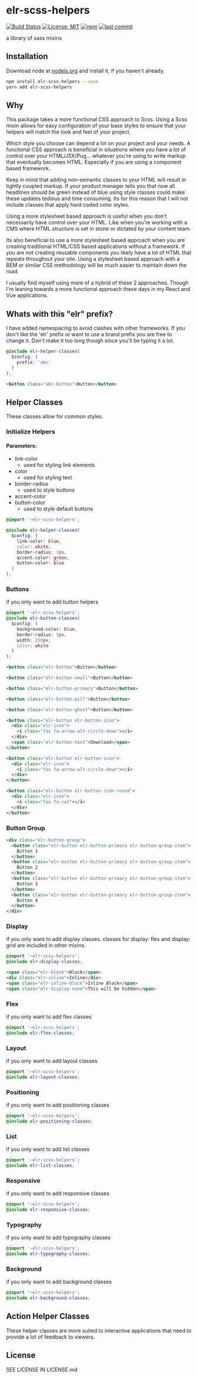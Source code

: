 # elr-scss-helpers

[![Build Status](https://travis-ci.com/Beth3346/elr-scss-helpers.svg?branch=master)](https://travis-ci.com/Beth3346/elr-scss-helpers)
[![License: MIT](https://img.shields.io/badge/License-MIT-yellow.svg)](https://opensource.org/licenses/MIT)
[![npm](https://img.shields.io/npm/dm/elr-scss-helpers.svg?style=flat)](https://npmjs.com/package/elr-scss-helpers)
[![last commit](https://img.shields.io/github/last-commit/Beth3346/elr-scss-helpers.svg)](https://github.com/Beth3346/elr-scss-helpers)

a library of sass mixins

## Installation

Download node at [nodejs.org](http://nodejs.org) and install it, if you haven't already.

```sh
npm install elr-scss-helpers --save
yarn add elr-scss-helpers
```

## Why

This package takes a more functional CSS approach to Scss. Using a
Scss mixin allows for easy configuration of your base styles to
ensure that your helpers will match the look and feel of your
project.

Which style you choose can depend a lot on your project and your
needs. A functional CSS approach is beneficial in situations where
you have a lot of control over your HTML/JSX/Pug... whatever you're
using to write markup that eventually becomes HTML. Especially if
you are using a component based framework.

Keep in mind that adding non-semantic classes to your HTML will
result in tightly coupled markup. If your product manager tells you
that now all headlines should be green instead of blue using style
classes could make these updates tedious and time consuming. Its for
this reason that I will not include classes that apply hard coded
color styles.

Using a more stylesheet based approach is useful when you don't
necessarily have control over your HTML. Like when you're working
with a CMS where HTML structure is set in stone or dictated by your
content team.

Its also beneficial to use a more stylesheet based approach when you
are creating traditional HTML/CSS based applications without a
framework. If you are not creating reusable components you likely
have a lot of HTML that repeats throughout your site. Using a
stylesheet based approach with a BEM or similar CSS methodology will
be much easier to maintain down the road.

I usually find myself using more of a hybrid of these 2 approaches.
Though I'm leaning towards a more functional approach these days in
my React and Vue applications.

## Whats with this "elr" prefix?

I have added namespacing to avoid clashes with other frameworks. If
you don't like the 'elr' prefix or want to use a brand prefix you are free to change it. Don't make it too long though since you'll be typing it a lot.

```scss
@include elr-helper-classes(
  $config: (
    prefix: 'abc'
  )
);
```

```html
<button class="abc-button">Button</button>
```

## Helper Classes

These classes allow for common styles.

### Initialize Helpers

#### Parameters:

- link-color
  - used for styling link elements
- color
  - used for styling text
- border-radius
  - used to style buttons
- accent-color
- button-color
  - used to style default buttons

```scss
@import '~elr-scss-helpers';

@include elr-helper-classes(
  $config: (
    link-color: blue,
    color: white,
    border-radius: 3px,
    accent-color: green,
    button-color: blue
  )
);
```

### Buttons

if you only want to add button helpers

```scss
@import '~elr-scss-helpers';
@include elr-button-classes(
  $config: (
    background-color: blue,
    border-radius: 3px,
    width: 250px,
    color: white
  )
);
```

```html
<button class="elr-button">Button</button>
```

```html
<button class="elr-button-small">Button</button>
```

```html
<button class="elr-button-primary">Button</button>
```

```html
<button class="elr-button-pill">Button</button>
```

```html
<button class="elr-button-ghost">Button</button>
```

```html
<button class="elr-button elr-button-icon">
  <div class="elr-icon">
    <i class="fas fa-arrow-alt-circle-down"></i>
  </div>
  <span class="elr-button-text">Download</span>
</button>
```

```html
<button class="elr-button elr-button-icon">
  <div class="elr-icon">
    <i class="fas fa-arrow-alt-circle-down"></i>
  </div>
</button>
```

```html
<button class="elr-button elr-button-icon-round">
  <div class="elr-icon">
    <i class="fas fa-cat"></i>
  </div>
</button>
```

### Button Group

```html
<div class="elr-button-group">
  <button class="elr-button elr-button-primary elr-button-group-item">
    Button 1
  </button>
  <button class="elr-button elr-button-primary elr-button-group-item">
    Button 2
  </button>
  <button class="elr-button elr-button-primary elr-button-group-item">
    Button 3
  </button>
  <button class="elr-button elr-button-primary elr-button-group-item">
    Button 4
  </button>
</div>
```

### Display

if you only want to add display classes. classes for display: flex and display: grid are included in other mixins.

```scss
@import '~elr-scss-helpers';
@include elr-display-classes;
```

```html
<span class="elr-block">Block</span>
<div class="elr-inline">Inline</div>
<span class="elr-inline-block">Inline Block</span>
<span class="elr-display-none">This will be hidden</span>
```

### Flex

if you only want to add flex classes

```scss
@import '~elr-scss-helpers';
@include elr-flex-classes;
```

### Layout

if you only want to add layout classes

```scss
@import '~elr-scss-helpers';
@include elr-layout-classes;
```

### Positioning

if you only want to add positioning classes

```scss
@import '~elr-scss-helpers';
@include elr-positioning-classes;
```

### List

if you only want to add list classes

```scss
@import '~elr-scss-helpers';
@include elr-list-classes;
```

### Responsive

if you only want to add responsive classes

```scss
@import '~elr-scss-helpers';
@include elr-responsive-classes;
```

### Typography

if you only want to add typography classes

```scss
@import '~elr-scss-helpers';
@include elr-typography-classes;
```

### Background

if you only want to add background classes

```scss
@import '~elr-scss-helpers';
@include elr-background-classes;
```

## Action Helper Classes

These helper classes are more suited to interactive applications that need to provide a lot of feedback to
viewers.

## License

SEE LICENSE IN LICENSE.md
